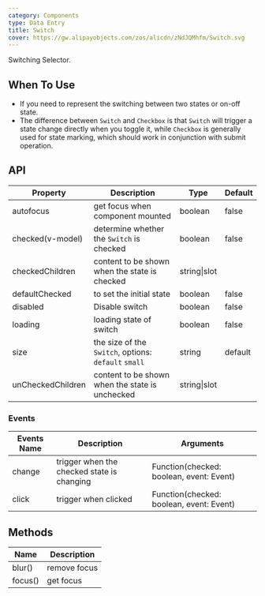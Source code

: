 ```yaml
---
category: Components
type: Data Entry
title: Switch
cover: https://gw.alipayobjects.com/zos/alicdn/zNdJQMhfm/Switch.svg
---
```


Switching Selector.

## When To Use

- If you need to represent the switching between two states or on-off state.
- The difference between `Switch` and `Checkbox` is that `Switch` will trigger a state change directly when you toggle it, while `Checkbox` is generally used for state marking, which should work in conjunction with submit operation.

## API

| Property | Description | Type | Default |
| --- | --- | --- | --- |
| autofocus | get focus when component mounted | boolean | false |
| checked(v-model) | determine whether the `Switch` is checked | boolean | false |
| checkedChildren | content to be shown when the state is checked | string\|slot |  |
| defaultChecked | to set the initial state | boolean | false |
| disabled | Disable switch | boolean | false |
| loading | loading state of switch | boolean | false |
| size | the size of the `Switch`, options: `default` `small` | string | default |
| unCheckedChildren | content to be shown when the state is unchecked | string\|slot |  |

### Events

| Events Name | Description | Arguments |
| --- | --- | --- |
| change | trigger when the checked state is changing | Function(checked: boolean, event: Event) |  |
| click | trigger when clicked | Function(checked: boolean, event: Event) |  |

## Methods

| Name    | Description  |
| ------- | ------------ |
| blur()  | remove focus |
| focus() | get focus    |
